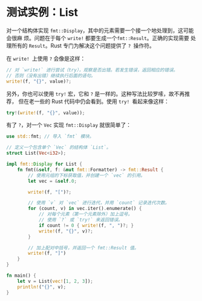 # 测试实例：List
对一个结构体实现 `fmt::Display`，其中的元素需要一个接一个地处理到，这可能会很麻 烦。问题在于每个 `write!` 都要生成一个`fmt::Result`。正确的实现需要 处理所有的 `Result`。Rust 专门为解决这个问题提供了 `? `操作符。

在 `write! `上使用 `?` 会像是这样：
```Rust
// 对 `write!` 进行尝试（try），观察是否出错。若发生错误，返回相应的错误。
// 否则（没有出错）继续执行后面的语句。
write!(f, "{}", value)?;
```
另外，你也可以使用 `try!` 宏，它和 `?` 是一样的。这种写法比较罗嗦，故不再推荐， 但在老一些的 Rust 代码中仍会看到。使用 `try! `看起来像这样：
```Rust
try!(write!(f, "{}", value));
```
有了 `?`，对一个 `Vec` 实现 `fmt::Display` 就很简单了：
```Rust
use std::fmt; // 导入 `fmt` 模块。

// 定义一个包含单个 `Vec` 的结构体 `List`。
struct List(Vec<i32>);

impl fmt::Display for List {
    fn fmt(&self, f: &mut fmt::Formatter) -> fmt::Result {
        // 使用元组的下标获取值，并创建一个 `vec` 的引用。
        let vec = &self.0;

        write!(f, "[")?;

        // 使用 `v` 对 `vec` 进行迭代，并用 `count` 记录迭代次数。
        for (count, v) in vec.iter().enumerate() {
            // 对每个元素（第一个元素除外）加上逗号。
            // 使用 `?` 或 `try!` 来返回错误。
            if count != 0 { write!(f, ", ")?; }
            write!(f, "{}", v)?;
        }

        // 加上配对中括号，并返回一个 fmt::Result 值。
        write!(f, "]")
    }
}

fn main() {
    let v = List(vec![1, 2, 3]);
    println!("{}", v);
}
```